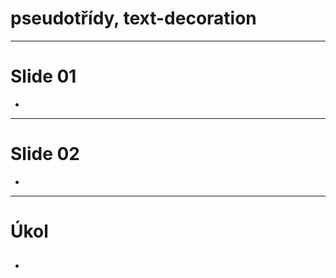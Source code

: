 <!-- .slide: data-state="c-slide-inter" -->

# pseudotřídy, text-decoration

---

# Slide 01

>>>
*

---

# Slide 02

>>>
*

---

<!-- .slide: data-state="c-slide-task" -->

# Úkol

##

>>>
*
